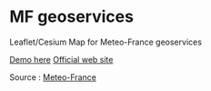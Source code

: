 MF geoservices
==============

Leaflet/Cesium Map for Meteo-France geoservices

[Demo here](http://pamtrak06.github.io/mfgeoservices/)
[Official web site](http://pamtrak06.github.io/mfgeoservices/docs)

Source : [Meteo-France](https://donneespubliques.meteofrance.fr/?fond=geoservices&id_dossier=14)
